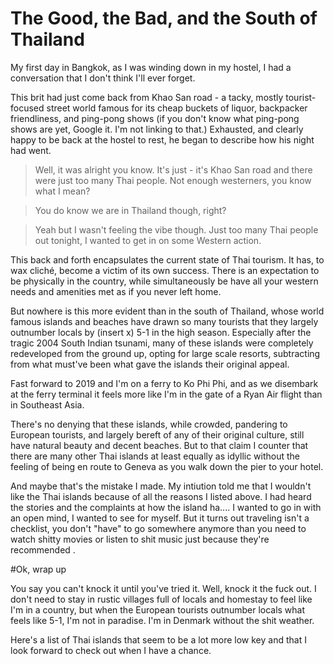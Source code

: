 # The Good, the Bad, and the South of Thailand

My first day in Bangkok, as I was winding down in my hostel, I had a conversation that I don't think I'll ever forget. 

This brit had just come back from Khao San road - a tacky, mostly tourist-focused street world famous for its cheap buckets of liquor, backpacker friendliness, and ping-pong shows (if you don't know what ping-pong shows are yet, Google it. I'm not linking to that.) Exhausted, and clearly happy to be back at the hostel to rest, he began to describe how his night had went. 

>  Well, it was alright you know. It's just - it's Khao San road and there were just too many Thai people. Not enough westerners, you know what I mean?

> You do know we are in Thailand though, right?

> Yeah but I wasn't feeling the vibe though. Just too many Thai people out tonight, I wanted to get in on some Western action.

This back and forth encapsulates the current state of Thai tourism. It has, to wax cliché, become a victim of its own success. There is an expectation to be physically in the country, while simultaneously be have all your western needs and amenities met as if you never left home. 

But nowhere is this more evident than in the south of Thailand, whose world famous islands and beaches have drawn so many tourists that they largely outnumber locals by (insert x) 5-1 in the high season. Especially after the tragic 2004 South Indian tsunami, many of these islands were completely redeveloped from the ground up, opting for large scale resorts, subtracting from what must've been what gave the islands their original appeal.

Fast forward to 2019 and I'm on a ferry to Ko Phi Phi, and as we disembark at the ferry terminal it feels more like I'm in the gate of a Ryan Air flight than in Southeast Asia. 

There's no denying that these islands, while crowded, pandering to European tourists, and largely bereft of any of their original culture, still have natural beauty and decent beaches. But to that claim I counter that there are many other Thai islands at least equally as idyllic without the feeling of being en route to Geneva as you walk down the pier to your hotel. 

And maybe that's the mistake I made. My intiution told me that I wouldn't like the Thai islands because of all the reasons I listed above. I had heard the stories and the complaints at how the island ha.... I wanted to go in with an open mind, I wanted to see for myself. But it turns out traveling isn't a checklist, you don't "have" to go somewhere anymore than you need to watch shitty movies or listen to shit music just because they're recommended . 



#Ok, wrap up

You say you can't knock it until you've tried it. Well, knock it the fuck out. I don't need to stay in rustic villages full of locals and homestay to feel like I'm in a country, but when the European tourists outnumber locals what feels like 5-1, I'm not in paradise. I'm in Denmark without the shit weather.

Here's a list of Thai islands that seem to be a lot more low key and that I look forward to check out when I have a chance.



